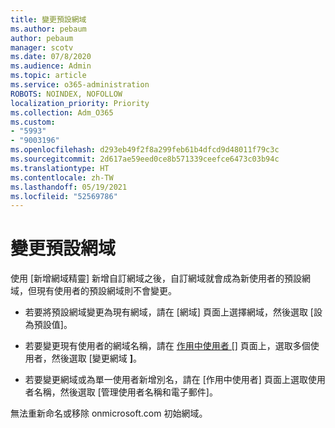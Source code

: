 ```yaml
---
title: 變更預設網域
ms.author: pebaum
author: pebaum
manager: scotv
ms.date: 07/8/2020
ms.audience: Admin
ms.topic: article
ms.service: o365-administration
ROBOTS: NOINDEX, NOFOLLOW
localization_priority: Priority
ms.collection: Adm_O365
ms.custom:
- "5993"
- "9003196"
ms.openlocfilehash: d293eb49f2f8a299feb61b4dfcd9d48011f79c3c
ms.sourcegitcommit: 2d617ae59eed0ce8b571339ceefce6473c03b94c
ms.translationtype: HT
ms.contentlocale: zh-TW
ms.lasthandoff: 05/19/2021
ms.locfileid: "52569786"
---
```

# <a name="change-default-domain"></a>變更預設網域

使用 [新增網域精靈][](https://admin.microsoft.com/Adminportal#/Domains/Wizard) 新增自訂網域之後，自訂網域就會成為新使用者的預設網域，但現有使用者的預設網域則不會變更。

- 若要將預設網域變更為現有網域，請在 [網域][](https://admin.microsoft.com/Adminportal/Home#/Domains) 頁面上選擇網域，然後選取 [設為預設值]。

- 若要變更現有使用者的網域名稱，請在 [作用中使用者 []](https://admin.microsoft.com/Adminportal/Home#/users) 頁面上，選取多個使用者，然後選取 [變更網域 **]**。

- 若要變更網域或為單一使用者新增別名，請在 [作用中使用者][](https://admin.microsoft.com/Adminportal/Home#/users) 頁面上選取使用者名稱，然後選取 [管理使用者名稱和電子郵件]。

無法重新命名或移除 onmicrosoft.com 初始網域。